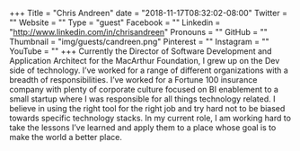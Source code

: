 +++
Title = "Chris Andreen"
date = "2018-11-17T08:32:02-08:00"
Twitter = ""
Website = ""
Type = "guest"
Facebook = ""
Linkedin = "http://www.linkedin.com/in/chrisandreen"
Pronouns = ""
GitHub = ""
Thumbnail = "img/guests/candreen.png"
Pinterest = ""
Instagram = ""
YouTube = ""
+++
Currently the Director of Software Development and Application Architect for the MacArthur Foundation, I grew up on the Dev side of technology. I’ve worked for a range of different organizations with a breadth of responsibilities. I’ve worked for a Fortune 100 insurance company with plenty of corporate culture focused on BI enablement to a small startup where I was responsible for all things technology related. I believe in using the right tool for the right job and try hard not to be biased towards specific technology stacks. In my current role, I am working hard to take the lessons I’ve learned and apply them to a place whose goal is to make the world a better place.
